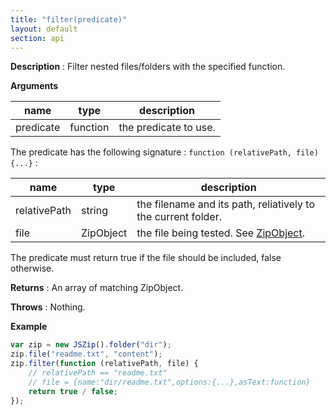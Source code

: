 ```yaml
---
title: "filter(predicate)"
layout: default
section: api
---
```


__Description__ : Filter nested files/folders with the specified function.

__Arguments__

 name      | type     | description           
-----------|----------|-----------------------
 predicate | function | the predicate to use. 

The predicate has the following signature : `function (relativePath, file) {...}` :

 name         | type      | description                                                                                
--------------|-----------|--------------------------------------------------------------------------------------------
 relativePath | string    | the filename and its path, reliatively to the current folder.                              
 file         | ZipObject | the file being tested. See [ZipObject]({{site.baseurl}}/documentation/api_zipobject.html). 

The predicate must return true if the file should be included, false otherwise.

__Returns__ : An array of matching ZipObject.

__Throws__ : Nothing.

<!-- __Complexity__ : **O(k)** where k is the number of entries. -->

__Example__

```js
var zip = new JSZip().folder("dir");
zip.file("readme.txt", "content");
zip.filter(function (relativePath, file) {
    // relativePath == "readme.txt"
    // file = {name:"dir/readme.txt",options:{...},asText:function}
    return true / false;
});
```


